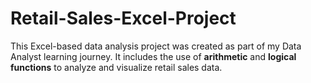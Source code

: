 # Retail-Sales-Excel-Project
This Excel-based data analysis project was created as part of my Data Analyst learning journey. It includes the use of **arithmetic** and **logical functions** to analyze and visualize retail sales data.
